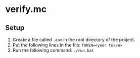 # verify.mc

## Setup

1. Create a file called `.env` in the root directory of the project.
2. Put the following lines in the file: `TOKEN=<your token>`
3. Run the following command: `./run.bat`
